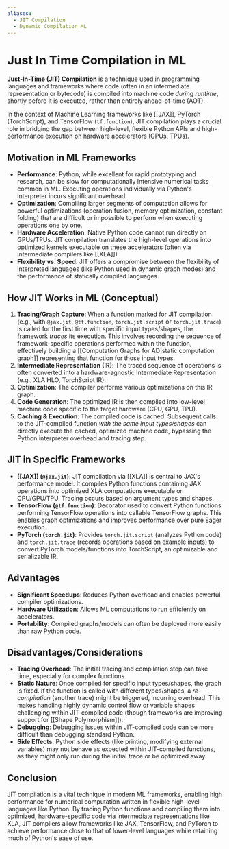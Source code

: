 ```yaml
---
aliases:
  - JIT Compilation
  - Dynamic Compilation ML
---
```


# Just In Time Compilation in ML

**Just-In-Time (JIT) Compilation** is a technique used in programming languages and frameworks where code (often in an intermediate representation or bytecode) is compiled into machine code *during runtime*, shortly before it is executed, rather than entirely ahead-of-time (AOT).

In the context of Machine Learning frameworks like [[JAX]], PyTorch (TorchScript), and TensorFlow (`tf.function`), JIT compilation plays a crucial role in bridging the gap between high-level, flexible Python APIs and high-performance execution on hardware accelerators (GPUs, TPUs).

## Motivation in ML Frameworks

- **Performance**: Python, while excellent for rapid prototyping and research, can be slow for computationally intensive numerical tasks common in ML. Executing operations individually via Python's interpreter incurs significant overhead.
- **Optimization**: Compiling larger segments of computation allows for powerful optimizations (operation fusion, memory optimization, constant folding) that are difficult or impossible to perform when executing operations one by one.
- **Hardware Acceleration**: Native Python code cannot run directly on GPUs/TPUs. JIT compilation translates the high-level operations into optimized kernels executable on these accelerators (often via intermediate compilers like [[XLA]]).
- **Flexibility vs. Speed**: JIT offers a compromise between the flexibility of interpreted languages (like Python used in dynamic graph modes) and the performance of statically compiled languages.

## How JIT Works in ML (Conceptual)

1.  **Tracing/Graph Capture**: When a function marked for JIT compilation (e.g., with `@jax.jit`, `@tf.function`, `torch.jit.script` or `torch.jit.trace`) is called for the first time with specific input types/shapes, the framework *traces* its execution. This involves recording the sequence of framework-specific operations performed within the function, effectively building a [[Computation Graphs for AD|static computation graph]] representing that function for those input types.
2.  **Intermediate Representation (IR)**: The traced sequence of operations is often converted into a hardware-agnostic Intermediate Representation (e.g., XLA HLO, TorchScript IR).
3.  **Optimization**: The compiler performs various optimizations on this IR graph.
4.  **Code Generation**: The optimized IR is then compiled into low-level machine code specific to the target hardware (CPU, GPU, TPU).
5.  **Caching & Execution**: The compiled code is cached. Subsequent calls to the JIT-compiled function *with the same input types/shapes* can directly execute the cached, optimized machine code, bypassing the Python interpreter overhead and tracing step.

## JIT in Specific Frameworks

- **[[JAX]] (`@jax.jit`)**: JIT compilation via [[XLA]] is central to JAX's performance model. It compiles Python functions containing JAX operations into optimized XLA computations executable on CPU/GPU/TPU. Tracing occurs based on argument types and shapes.
- **TensorFlow (`@tf.function`)**: Decorator used to convert Python functions performing TensorFlow operations into callable TensorFlow graphs. This enables graph optimizations and improves performance over pure Eager execution.
- **PyTorch (`torch.jit`)**: Provides `torch.jit.script` (analyzes Python code) and `torch.jit.trace` (records operations based on example inputs) to convert PyTorch models/functions into TorchScript, an optimizable and serializable IR.

## Advantages

- **Significant Speedups**: Reduces Python overhead and enables powerful compiler optimizations.
- **Hardware Utilization**: Allows ML computations to run efficiently on accelerators.
- **Portability**: Compiled graphs/models can often be deployed more easily than raw Python code.

## Disadvantages/Considerations

- **Tracing Overhead**: The initial tracing and compilation step can take time, especially for complex functions.
- **Static Nature**: Once compiled for specific input types/shapes, the graph is fixed. If the function is called with different types/shapes, a *re-compilation* (another trace) might be triggered, incurring overhead. This makes handling highly dynamic control flow or variable shapes challenging within JIT-compiled code (though frameworks are improving support for [[Shape Polymorphism]]).
- **Debugging**: Debugging issues within JIT-compiled code can be more difficult than debugging standard Python.
- **Side Effects**: Python side effects (like printing, modifying external variables) may not behave as expected within JIT-compiled functions, as they might only run during the initial trace or be optimized away.

## Conclusion

JIT compilation is a vital technique in modern ML frameworks, enabling high performance for numerical computation written in flexible high-level languages like Python. By tracing Python functions and compiling them into optimized, hardware-specific code via intermediate representations like XLA, JIT compilers allow frameworks like JAX, TensorFlow, and PyTorch to achieve performance close to that of lower-level languages while retaining much of Python's ease of use. 